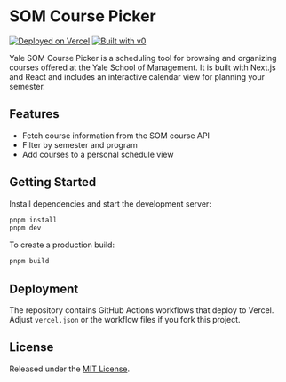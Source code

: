 # SOM Course Picker

[![Deployed on Vercel](https://img.shields.io/badge/Deployed%20on-Vercel-black?style=for-the-badge&logo=vercel)](https://vercel.com/personal-18b67004/v0-yale-som-course-picker)
[![Built with v0](https://img.shields.io/badge/Built%20with-v0.dev-black?style=for-the-badge)](https://v0.dev/chat/projects/AX0giZiARrv)

Yale SOM Course Picker is a scheduling tool for browsing and organizing courses offered at the Yale School of Management. It is built with Next.js and React and includes an interactive calendar view for planning your semester.

## Features

- Fetch course information from the SOM course API
- Filter by semester and program
- Add courses to a personal schedule view

## Getting Started

Install dependencies and start the development server:

```bash
pnpm install
pnpm dev
```

To create a production build:

```bash
pnpm build
```

## Deployment

The repository contains GitHub Actions workflows that deploy to Vercel. Adjust `vercel.json` or the workflow files if you fork this project.

## License

Released under the [MIT License](LICENSE).
